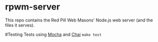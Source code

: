 rpwm-server
===========

This repo contains the Red Pill Web Masons' Node.js web server (and the files it serves).

#Testing
Tests using [Mocha](https://github.com/visionmedia/mocha) and [Chai](https://github.com/visionmedia/mocha)
`make test`